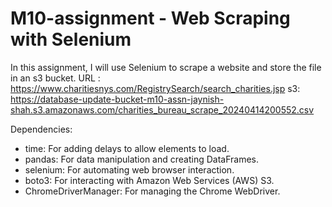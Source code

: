 # M10-assignment - Web Scraping with Selenium

In this assignment, I will use Selenium to scrape a website and store the file in an s3 bucket.
URL : https://www.charitiesnys.com/RegistrySearch/search_charities.jsp
s3: https://database-update-bucket-m10-assn-jaynish-shah.s3.amazonaws.com/charities_bureau_scrape_20240414200552.csv

Dependencies:

- time: For adding delays to allow elements to load.
- pandas: For data manipulation and creating DataFrames.
- selenium: For automating web browser interaction.
- boto3: For interacting with Amazon Web Services (AWS) S3.
- ChromeDriverManager: For managing the Chrome WebDriver.


